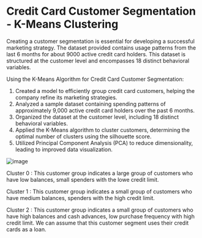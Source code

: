 # Credit Card Customer Segmentation - K-Means Clustering
Creating a customer segmentation is essential for developing a successful marketing strategy. The dataset provided contains usage patterns from the last 6 months for about 9000 active credit card holders. This dataset is structured at the customer level and encompasses 18 distinct behavioral variables.


Using the K-Means Algorithm for Credit Card Customer Segmentation:

1. Created a model to efficiently group credit card customers, helping the company refine its marketing strategies.
2. Analyzed a sample dataset containing spending patterns of approximately 9,000 active credit card holders over the past 6 months.
3. Organized the dataset at the customer level, including 18 distinct behavioral variables.
4. Applied the K-Means algorithm to cluster customers, determining the optimal number of clusters using the silhouette score.
5. Utilized Principal Component Analysis (PCA) to reduce dimensionality, leading to improved data visualization.

![image](https://github.com/rdpats/Credit-Card-Segmentation/assets/145058657/736948f3-1fa8-4666-a7e1-8c510eba0847)

Cluster 0 : This customer group indicates a large group of customers who have low balances, small spenders with the lowe credit limit.

Cluster 1 : This customer group indicates a small group of customers who have medium balances, spenders with the high credit limit.

Cluster 2 : This customer group indicates a small group of customers who have high balances and cash advances, low purchase frequency with high credit limit. We can assume that this customer segment uses their credit cards as a loan.

